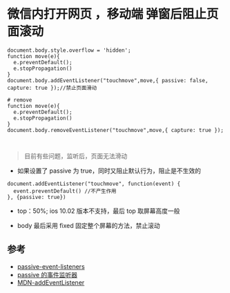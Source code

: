 # 微信内打开网页 ，移动端 弹窗后阻止页面滚动


```
document.body.style.overflow = 'hidden';
function move(e){
  e.preventDefault();
  e.stopPropagation()
}
document.body.addEventListener("touchmove",move,{ passive: false, capture: true });//禁止页面滑动

# remove
function move(e){
  e.preventDefault();
  e.stopPropagation()
}
document.body.removeEventListener("touchmove",move,{ capture: true });



```

>目前有些问题，监听后，页面无法滑动

- 如果设置了 passive 为 true，同时又阻止默认行为，阻止是不生效的
```
document.addEventListener("touchmove", function(event) {
  event.preventDefault() //不产生作用
}, {passive: true})
```

- top：50%; ios 10.02 版本不支持，最后 top 取屏幕高度一般


- body 最后采用 fixed 固定整个屏幕的方法，禁止滚动




## 参考
- [passive-event-listeners](https://developers.google.com/web/tools/lighthouse/audits/passive-event-listeners?hl=zh-cn)
- [passive 的事件监听器](https://www.cnblogs.com/ziyunfei/p/5545439.html)
- [MDN-addEventListener](https://developer.mozilla.org/zh-CN/docs/Web/API/EventTarget/addEventListener)
